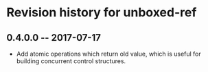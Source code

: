 # Revision history for unboxed-ref

## 0.4.0.0  -- 2017-07-17

* Add atomic operations which return old value, which is useful for building concurrent control structures.
